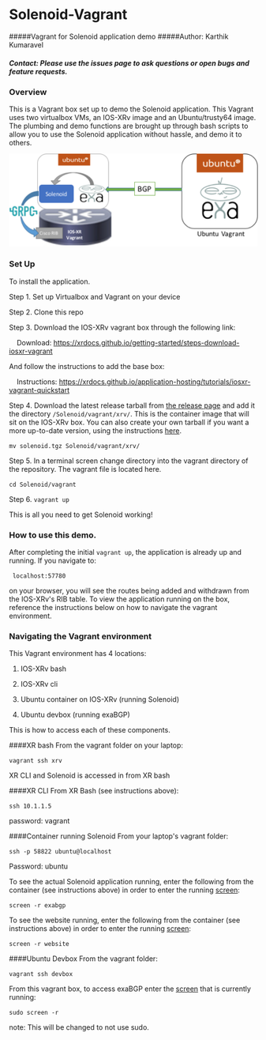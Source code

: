 # Solenoid-Vagrant
#####Vagrant for Solenoid application demo
#####Author: Karthik Kumaravel
##### Contact: Please use the issues page to ask questions or open bugs and feature requests.

### Overview
This is a Vagrant box set up to demo the Solenoid application. This Vagrant uses two virtualbox VMs, an IOS-XRv image and an Ubuntu/trusty64 image. The plumbing and demo functions are brought up through bash scripts to allow you to use the Solenoid application without hassle, and demo it to others.

![Solenoid Vagrant Diagram](SolenoidDiagram.png)

### Set Up

To install the application.

Step 1. Set up Virtualbox and Vagrant on your device

Step 2. Clone this repo

Step 3. Download the IOS-XRv vagrant box through the following link: 

&nbsp;&nbsp;&nbsp;&nbsp;Download: https://xrdocs.github.io/getting-started/steps-download-iosxr-vagrant

And follow the instructions to add the base box:

&nbsp;&nbsp;&nbsp;&nbsp;Instructions: https://xrdocs.github.io/application-hosting/tutorials/iosxr-vagrant-quickstart



Step 4. Download the latest release tarball from [the release page](https://cto-github.cisco.com/lisroach/Solenoid/releases) and add it the directory `/Solenoid/vagrant/xrv/`. This is the container image that will sit on the IOS-XRv box. You can also create your own tarball if you want a more up-to-date version, using the instructions [here](https://cto-github.cisco.com/lisroach/Solenoid/wiki/Create-your-own-Solenoid-LXC-tarball).


    mv solenoid.tgz Solenoid/vagrant/xrv/

Step 5. In a terminal screen change directory into the vagrant directory of the repository. The vagrant file is located here.<br />
    
    cd Solenoid/vagrant

Step 6. ```vagrant up``` 

This is all you need to get Solenoid working! 

### How to use this demo.

After completing the initial ```vagrant up```, the application is already up and running. If you navigate to:

     localhost:57780
    
on your browser, you will see the routes being added and withdrawn from the IOS-XRv's RIB table. To view the application running on the box, reference the instructions below on how to navigate the vagrant environment. 


### Navigating the Vagrant environment

This Vagrant environment has 4 locations:

1. IOS-XRv bash

2. IOS-XRv cli

3. Ubuntu container on IOS-XRv (running Solenoid)

4. Ubuntu devbox (running exaBGP)


This is how to access each of these components.

####XR bash
From the vagrant folder on your laptop:

    vagrant ssh xrv

XR CLI and Solenoid is accessed in from XR bash

####XR CLI
From XR Bash (see instructions above):
    
    ssh 10.1.1.5

password: vagrant


####Container running Solenoid
From your laptop's vagrant folder:

    ssh -p 58822 ubuntu@localhost
    
Password: ubuntu


To see the actual Solenoid application running, enter the following from the container (see instructions above) in order to enter the running [screen](https://www.gnu.org/software/screen/manual/screen.html):
    
    screen -r exabgp

To see the website running, enter the following from the container (see instructions above) in order to enter the running [screen](https://www.gnu.org/software/screen/manual/screen.html):

    screen -r website


####Ubuntu Devbox
From the vagrant folder:

    vagrant ssh devbox

From this vagrant box, to access exaBGP enter the [screen](https://www.gnu.org/software/screen/manual/screen.html) that is currently running:

    sudo screen -r

note: This will be changed to not use sudo.



